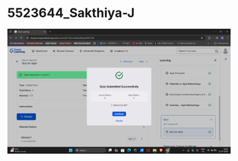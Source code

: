 # 5523644_Sakthiya-J
![alt text](https://github.com/Sakthiya24/5523644_Sakthiya-J/blob/main/SDLC/5523644_Sakthiya%20J.png)
